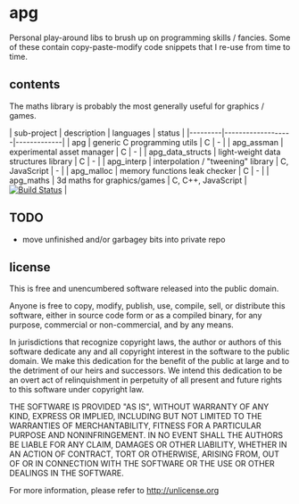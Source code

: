 # apg

Personal play-around libs to brush up on programming skills / fancies.
Some of these contain copy-paste-modify code snippets that I re-use from time
to time.

## contents

The maths library is probably the most generally useful for graphics / games.

| sub-project | description | languages | status |
|---------|-------------------|-------------|
| apg       | generic C programming utils | C | - |
| apg_assman | experimental asset manager  | C | - |
| apg_data_structs | light-weight data structures library  | C | - |
| apg_interp | interpolation / "tweening" library | C, JavaScript | - |
| apg_malloc | memory functions leak checker | C | - |
| apg_maths | 3d maths for graphics/games | C, C++, JavaScript | 
[![Build Status](https://travis-ci.com/capnramses/apg.svg?branch=master)](https://travis-ci.com/capnramses/apg) |

## TODO

* move unfinished and/or garbagey bits into private repo

## license

This is free and unencumbered software released into the public domain.

Anyone is free to copy, modify, publish, use, compile, sell, or
distribute this software, either in source code form or as a compiled
binary, for any purpose, commercial or non-commercial, and by any
means.

In jurisdictions that recognize copyright laws, the author or authors
of this software dedicate any and all copyright interest in the
software to the public domain. We make this dedication for the benefit
of the public at large and to the detriment of our heirs and
successors. We intend this dedication to be an overt act of
relinquishment in perpetuity of all present and future rights to this
software under copyright law.

THE SOFTWARE IS PROVIDED "AS IS", WITHOUT WARRANTY OF ANY KIND,
EXPRESS OR IMPLIED, INCLUDING BUT NOT LIMITED TO THE WARRANTIES OF
MERCHANTABILITY, FITNESS FOR A PARTICULAR PURPOSE AND NONINFRINGEMENT.
IN NO EVENT SHALL THE AUTHORS BE LIABLE FOR ANY CLAIM, DAMAGES OR
OTHER LIABILITY, WHETHER IN AN ACTION OF CONTRACT, TORT OR OTHERWISE,
ARISING FROM, OUT OF OR IN CONNECTION WITH THE SOFTWARE OR THE USE OR
OTHER DEALINGS IN THE SOFTWARE.

For more information, please refer to <http://unlicense.org>

